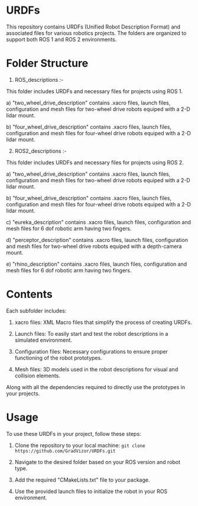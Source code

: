 # URDFs
This repository contains URDFs (Unified Robot Description Format) and associated files for various robotics projects. The folders are organized to support both ROS 1 and ROS 2 environments.

# Folder Structure
1) ROS_descriptions :-
   
This folder includes URDFs and necessary files for projects using ROS 1.

a) "two_wheel_drive_description" contains .xacro files, launch files, configuration and mesh files for two-wheel drive robots equiped with a 2-D lidar mount.
    
b) "four_wheel_drive_description" contains .xacro files, launch files, configuration and mesh files for four-wheel drive robots equiped with a 2-D lidar mount.
   
2) ROS2_descriptions :-
   
This folder includes URDFs and necessary files for projects using ROS 2.

a) "two_wheel_drive_description" contains .xacro files, launch files, configuration and mesh files for two-wheel drive robots equiped with a 2-D lidar mount.
    
b) "four_wheel_drive_description" contains .xacro files, launch files, configuration and mesh files for four-wheel drive robots equiped with a 2-D lidar mount.

c) "eureka_description" contains .xacro files, launch files, configuration and mesh files for 6 dof robotic arm having two fingers.

d) "perceptor_description" contains .xacro files, launch files, configuration and mesh files for two-wheel drive robots equiped with a depth-camera mount.

e) "rhino_description" contains .xacro files, launch files, configuration and mesh files for 6 dof robotic arm having two fingers.

# Contents

Each subfolder includes:

1) xacro files: XML Macro files that simplify the process of creating URDFs.
    
2) Launch files: To easily start and test the robot descriptions in a simulated environment.
    
3) Configuration files: Necessary configurations to ensure proper functioning of the robot prototypes.
    
4) Mesh files: 3D models used in the robot descriptions for visual and collision elements.
    
Along with all the dependencies required to directly use the prototypes in your projects.

# Usage
To use these URDFs in your project, follow these steps:

  1) Clone the repository to your local machine:
       ```git clone https://github.com/GradVizor/URDFs.git```

  2) Navigate to the desired folder based on your ROS version and robot type.
  3) Add the required "CMakeLists.txt" file to your package.
  
  4) Use the provided launch files to initialize the robot in your ROS environment.


